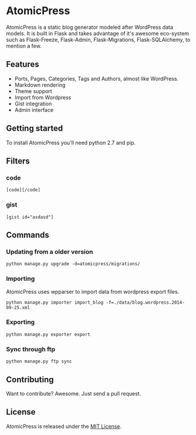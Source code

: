 # AtomicPress

AtomicPress is a static blog generator modeled after WordPress data models.
It is built in Flask and takes advantage of it's awesome eco-system such as
Flask-Freeze, Flask-Admin, Flask-Migrations, Flask-SQLAlchemy, to mention a few.


## Features

- Ports, Pages, Categories, Tags and Authors, almost like WordPress.
- Markdown rendering
- Theme support
- Import from Wordpress
- Gist integration
- Admin interface


## Getting started

To install AtomicPress you'll need python 2.7 and pip.


## Filters

### code

	[code][/code]
	
### gist

	[gist id="asdasd"]

## Commands

### Updating from a older version

    python manage.py upgrade -d=atomicpress/migrations/


### Importing

AtomicPress uses wpparser to import data from wordpress export files.

    python manage.py importer import_blog -f=./data/blog.wordpress.2014-09-25.xml


### Exporting

    python manage.py exporter export
    
    
### Sync through ftp

	python manage.py ftp sync


## Contributing

Want to contribute? Awesome. Just send a pull request.


## License

AtomicPress is released under the [MIT License](http://www.opensource.org/licenses/MIT).
